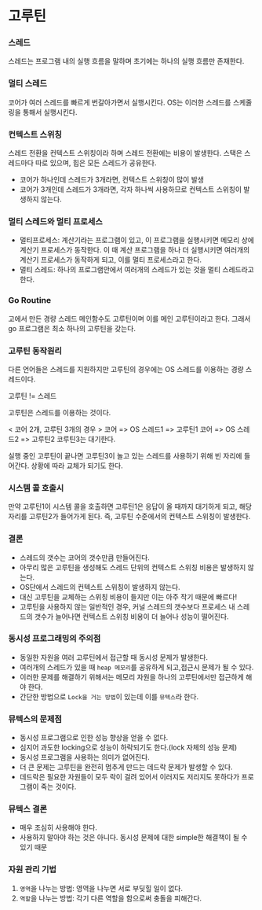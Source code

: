 # 고루틴

### 스레드
스레드는 프로그램 내의 실행 흐름을 말하며 초기에는 하나의 실행 흐름만 존재한다. 

### 멀티 스레드 
코어가 여러 스레드를 빠르게 번갈아가면서 실행시킨다. 
OS는 이러한 스레드를 스케줄링을 통해서 실행시킨다. 

### 컨텍스트 스위칭
스레드 전환을 컨텍스트 스위칭이라 하며 스레드 전환에는 비용이 발생한다.
스택은 스레드마다 따로 있으며, 힙은 모든 스레드가 공유한다.

- 코어가 하나인데 스레드가 3개라면, 컨텍스트 스위칭이 많이 발생
- 코어가 3개인데 스레드가 3개라면, 각자 하나씩 사용하므로 컨텍스트 스위칭이 발생하지 않는다. 

### 멀티 스레드와 멀티 프로세스
- 멀티프로세스: 계산기라는 프로그램이 있고, 이 프로그램을 실행시키면 메모리 상에 계산기 프로세스가 동작한다. 이 때 계산 프로그램을 하나 더 실행시키면 여러개의 계산기 프로세스가 동작하게 되고, 이를 멀티 프로세스라고 한다.
- 멀티 스레드: 하나의 프로그램안에서 여러개의 스레드가 있는 것을 멀티 스레드라고 한다. 

### Go Routine
고에서 만든 경량 스레드 
메인함수도 고루틴이며 이를 메인 고루틴이라고 한다.
그래서 go 프로그램은 최소 하나의 고루틴을 갖는다. 

### 고루틴 동작원리
다른 언어들은 스레드를 지원하지만 고루틴의 경우에는 OS 스레드를 이용하는 경량 스레드이다. 

고루틴 != 스레드 

고루틴은 스레드를 이용하는 것이다. 

< 코어 2개, 고루틴 3개의 경우 >
코어 => OS 스레드1 => 고루틴1 
코어 => OS 스레드2 => 고루틴2
코루틴3는 대기한다. 

실행 중인 고루틴이 끝나면 고루틴3이 놀고 있는 스레드를 사용하기 위해 빈 자리에 들어간다.
상황에 따라 교체가 되기도 한다. 

### 시스템 콜 호출시 
만약 고루틴1이 시스템 콜을 호출하면 고루틴1은 응답이 올 때까지 대기하게 되고, 
해당 자리를 고루틴2가 들어가게 된다.
즉, 고루틴 수준에서의 컨텍스트 스위칭이 발생한다. 


### 결론
- 스레드의 갯수는 코어의 갯수만큼 만들어진다. 
- 아무리 많은 고루틴을 생성해도 스레드 단위의 컨텍스트 스위칭 비용은 발생하지 않는다. 
- OS단에서 스레드의 컨텍스트 스위칭이 발생하지 않는다. 
- 대신 고루틴을 교체하는 스위칭 비용이 들지만 이는 아주 작기 때문에 빠르다!
- 고루틴을 사용하지 않는 일반적인 경우, 커널 스레드의 갯수보다 프로세스 내 스레드의 갯수가 늘어나면 컨텍스트 스위칭 비용이 더 늘어나 성능이 떨어진다. 


### 동시성 프로그래밍의 주의점
- 동일한 자원을 여러 고루틴에서 접근할 때 동시성 문제가 발생한다. 
- 여러개의 스레드가 있을 때 `heap 메모리`를 공유하게 되고,접근시 문제가 될 수 있다. 
- 이러한 문제를 해결하기 위해서는 메모리 자원을 하나의 고루틴에서만 접근하게 해야 한다.
- 간단한 방법으로 `Lock을 거는 방법`이 있는데 이를 `뮤텍스`라 한다. 

### 뮤텍스의 문제점
- 동시성 프로그램으로 인한 성능 향상을 얻을 수 없다.
- 심지어 과도한 locking으로 성능이 하락되기도 한다.(lock 자체의 성능 문제) 
- 동시성 프로그램을 사용하는 의미가 없어진다. 
- 더 큰 문제는 고루틴을 완전히 멈추게 만드는 데드락 문제가 발생할 수 있다.
- 데드락은 필요한 자원들이 모두 락이 걸려 있어서 이러지도 저리지도 못하다가 프로그램이 죽는 것이다. 

### 뮤텍스 결론
- 매우 조심히 사용해야 한다.
- 사용하지 말아야 하는 것은 아니다. 동시성 문제에 대한 simple한 해결책이 될 수 있기 때문

### 자원 관리 기법
1. `영역`을 나누는 방법: 영역을 나누면 서로 부딪힐 일이 없다.
2. `역할`을 나누는 방법: 각기 다른 역할을 함으로써 충돌을 피해간다. 